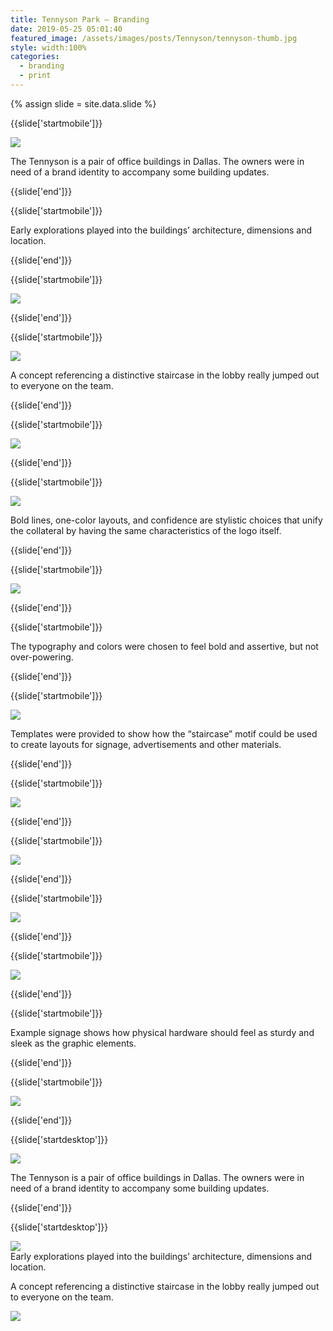 ```yaml
---
title: Tennyson Park — Branding
date: 2019-05-25 05:01:40
featured_image: /assets/images/posts/Tennyson/tennyson-thumb.jpg
style: width:100%
categories:
  - branding
  - print
---
```


{% assign slide = site.data.slide %}

{{slide['startmobile']}}

<div><img class='full-height' src='{{ site.url }}/assets/images/posts/Tennyson/tennyson-1-mobile@2x.png' /></div>

<p class='bg-dark'>The Tennyson is a pair of office buildings in Dallas. The owners were in need of a brand identity to accompany some building updates.</p>

{{slide['end']}}

{{slide['startmobile']}}

Early explorations played into the buildings’ architecture, dimensions and location.

{{slide['end']}}

{{slide['startmobile']}}

<div><img class='full-height' src='{{ site.url }}/assets/images/posts/Tennyson/tennyson-2-mobile@2x.png' /></div>

<p class='bg-dark'></p>

{{slide['end']}}

{{slide['startmobile']}}

<div><img class='full-height' src='{{ site.url }}/assets/images/posts/Tennyson/tennyson-3-mobile@2x.png' /></div>

<p class='bg'>A concept referencing a distinctive staircase in the lobby really jumped out to everyone on the team.</p>

{{slide['end']}}

{{slide['startmobile']}}

<div><img class='full-height' src='{{ site.url }}/assets/images/posts/Tennyson/tennyson-4-mobile@2x.png' /></div>

{{slide['end']}}

{{slide['startmobile']}}

<div><img class='full-height' src='{{ site.url }}/assets/images/posts/Tennyson/tennyson-5-mobile@2x.png' /></div>

<p class='bg-dark'>Bold lines, one-color layouts, and confidence are stylistic choices that unify the collateral by having the same characteristics of the logo itself.</p>

{{slide['end']}}

{{slide['startmobile']}}

<div><img class='full-height' src='{{ site.url }}/assets/images/posts/Tennyson/tennyson-6-mobile@2x.png' /></div>

{{slide['end']}}

{{slide['startmobile']}}

<p>The typography and colors were chosen to feel bold and assertive, but not over-powering.</p>

{{slide['end']}}

{{slide['startmobile']}}

<div><img class='full-height' src='{{ site.url }}/assets/images/posts/Tennyson/tennyson-7-mobile@2x.png' /></div>

<p class='bg-dark'>Templates were provided to show how the “staircase” motif could be used to create layouts for signage, advertisements and other materials.</p>

{{slide['end']}}

{{slide['startmobile']}}

<div><img class='full-height' src='{{ site.url }}/assets/images/posts/Tennyson/tennyson-8-mobile@2x.png' /></div>

<p class='bg-dark'></p>

{{slide['end']}}

{{slide['startmobile']}}

<div><img class='full-height' src='{{ site.url }}/assets/images/posts/Tennyson/tennyson-9-mobile@2x.png' /></div>

{{slide['end']}}

{{slide['startmobile']}}

<div><img class='full-height' src='{{ site.url }}/assets/images/posts/Tennyson/tennyson-10-mobile@2x.png' /></div>

{{slide['end']}}

{{slide['startmobile']}}

<div><img class='full-height' src='{{ site.url }}/assets/images/posts/Tennyson/tennyson-11-mobile@2x.png' /></div>

{{slide['end']}}

{{slide['startmobile']}}

Example signage shows how physical hardware should feel as sturdy and sleek as the graphic elements.

{{slide['end']}}

{{slide['startmobile']}}

<div><img class='full-height' src='{{ site.url }}/assets/images/posts/Tennyson/tennyson-12-mobile@2x.png' /></div>

{{slide['end']}}

{{slide['startdesktop']}}

<div><img class='full-width' src='{{ site.url }}/assets/images/posts/Tennyson/tennyson-1@2x.png' /></div>

The Tennyson is a pair of office buildings in Dallas. The owners were in need of a brand identity to accompany some building updates.

{{slide['end']}}

{{slide['startdesktop']}}

<div><img src='{{ site.url }}/assets/images/posts/Tennyson/tennyson-2@2x.png' /></div>

<figcaption>Early explorations played into the buildings’ architecture, dimensions and location.</figcaption>

A concept referencing a distinctive staircase in the lobby really jumped out to everyone on the team.

<div class='row'>

<div><img src='{{ site.url }}/assets/images/posts/Tennyson/tennyson-3@2x.png' /></div><!--

--><div><img src='{{ site.url }}/assets/images/posts/Tennyson/tennyson-4@2x.png' /></div>

</div>

A set of logos were built to accompany a range of layout needs.

<div><img src='{{ site.url }}/assets/images/posts/Tennyson/tennyson-5@2x.png' /></div>

The typography and colors were chosen to feel bold and assertive, but not over-powering.

<div><img src='{{ site.url }}/assets/images/posts/Tennyson/tennyson-6@2x.png' /></div>

Templates were provided to show how the “staircase” motif could be used to create layouts for signage, advertisements and other materials.

<div><img src='{{ site.url }}/assets/images/posts/Tennyson/tennyson-7@2x.png' /></div>

<div class='row'>

<div><img src='{{ site.url }}/assets/images/posts/Tennyson/tennyson-8@2x.png' /></div><!--

--><div><img src='{{ site.url }}/assets/images/posts/Tennyson/tennyson-9@2x.png' /></div>

</div>

<br />

<div class='row'>

<div><img src='{{ site.url }}/assets/images/posts/Tennyson/tennyson-10@2x.png' /></div><!--

--><div><img src='{{ site.url }}/assets/images/posts/Tennyson/tennyson-11@2x.png' /></div>

</div>

Example signage shows how physical hardware should feel as sturdy and sleek as the graphic elements.

<div class='row'>

<div><img src='{{ site.url }}/assets/images/posts/Tennyson/tennyson-12@2x.png' /></div><!--

--><div><img src='{{ site.url }}/assets/images/posts/Tennyson/tennyson-13@2x.png' /></div>

</div>

{{slide['end']}}
